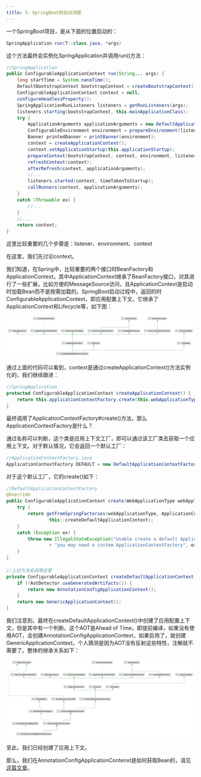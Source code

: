 ```yaml
---
title: 5、SpringBoot的启动流程
---
```

一个SpringBoot项目，是从下面的位置启动的：

```java
SpringApplication.run(T::class.java, *args)
```

这个方法最终会实例化SpringApplication并调用run()方法：

```java
//SpringApplication
public ConfigurableApplicationContext run(String... args) {
    long startTime = System.nanoTime();
    DefaultBootstrapContext bootstrapContext = createBootstrapContext();
    ConfigurableApplicationContext context = null;
    configureHeadlessProperty();
    SpringApplicationRunListeners listeners = getRunListeners(args);
    listeners.starting(bootstrapContext, this.mainApplicationClass);
    try {
        ApplicationArguments applicationArguments = new DefaultApplicationArguments(args);
        ConfigurableEnvironment environment = prepareEnvironment(listeners, bootstrapContext, applicationArguments);
        Banner printedBanner = printBanner(environment);
        context = createApplicationContext();
        context.setApplicationStartup(this.applicationStartup);
        prepareContext(bootstrapContext, context, environment, listeners, applicationArguments, printedBanner);
        refreshContext(context);
        afterRefresh(context, applicationArguments);
        //...
        listeners.started(context, timeTakenToStartup);
        callRunners(context, applicationArguments);
    }
    catch (Throwable ex) {
        //...
    }
    //...
    return context;
}
```

这里比较重要的几个步骤是：listener、environment、context

在这里，我们先讨论context。

我们知道，在Spring中，比较重要的两个接口时BeanFactory和ApplicationContext。其中ApplicationContext继承了BeanFactory接口，对其进行了一些扩展，比如方便的MessageSource访问，且ApplicationContext是启动时加载Bean而不是按需加载的。SpringBoot启动过程中，返回的时ConfigurableApplicationContext，即应用配置上下文，它继承了ApplicationContext和Lifecycle等，如下图：

![1712218662110](image/spring-start/1712218662110.png)

通过上面的代码可以看到，context是通过createApplicationContext()方法实例化的，我们继续跟进：

```java
//SpringApplication
protected ConfigurableApplicationContext createApplicationContext() {
	return this.applicationContextFactory.create(this.webApplicationType);
}
```

最终调用了ApplicationContextFactory#create()方法，那么ApplicationContextFactory是什么？

通过名称可以判断，这个类是应用上下文工厂，即可以通过该工厂类去获取一个应用上下文。对于默认情况，它会返回一个默认工厂：

```java
//ApplicationContextFactory.java
ApplicationContextFactory DEFAULT = new DefaultApplicationContextFactory();
```

对于这个默认工厂，它的create()如下：

```java
//DefaultApplicationContextFactory
@Override
public ConfigurableApplicationContext create(WebApplicationType webApplicationType) {
    try {
        return getFromSpringFactories(webApplicationType, ApplicationContextFactory::create,
                this::createDefaultApplicationContext);
    }
    catch (Exception ex) {
        throw new IllegalStateException("Unable create a default ApplicationContext instance, "
                + "you may need a custom ApplicationContextFactory", ex);
    }
}

//上述方法会调用这里
private ConfigurableApplicationContext createDefaultApplicationContext() {
	if (!AotDetector.useGeneratedArtifacts()) {
		return new AnnotationConfigApplicationContext();
	}
	return new GenericApplicationContext();
}
```

我们注意到，最终在createDefaultApplicationContext()中创建了应用配置上下文，但是其中有一个判断。这个AOT是Ahead of Time，即提前编译，如果没有使用AOT，会创建AnnotationConfigApplicationContext，如果启用了，就创建GenericApplicationContext，个人猜测是因为AOT没有反射这些特性，注解就不需要了。整体的继承关系如下：

![1712219811996](image/spring-start/1712219811996.png)

至此，我们已经创建了应用上下文。

那么，我们在AnnotationConfigApplicationContenxt是如何获取Bean的，请见[这篇文章](annotation-config-application-context.html)。
